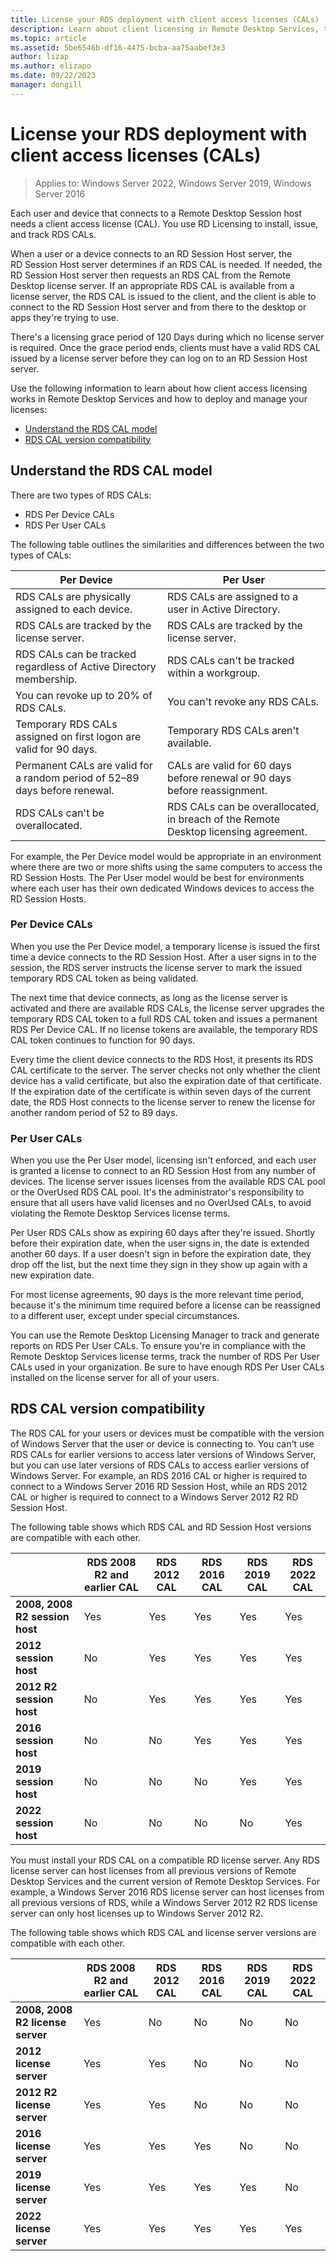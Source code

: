 ```yaml
---
title: License your RDS deployment with client access licenses (CALs)
description: Learn about client licensing in Remote Desktop Services, the RDS CAL model, and RDS CAL version compatibility.
ms.topic: article
ms.assetid: 5be6546b-df16-4475-bcba-aa75aabef3e3
author: lizap
ms.author: elizapo
ms.date: 09/22/2023
manager: dongill
---
```

# License your RDS deployment with client access licenses (CALs)

>Applies to: Windows Server 2022, Windows Server 2019, Windows Server 2016

Each user and device that connects to a Remote Desktop Session host needs a client access license (CAL). You use RD Licensing to install, issue, and track RDS CALs.

When a user or a device connects to an RD Session Host server, the RD Session Host server determines if an RDS CAL is needed. If needed, the RD Session Host server then requests an RDS CAL from the Remote Desktop license server. If an appropriate RDS CAL is available from a license server, the RDS CAL is issued to the client, and the client is able to connect to the RD Session Host server and from there to the desktop or apps they're trying to use.

There's a licensing grace period of 120 Days during which no license server is required. Once the grace period ends, clients must have a valid RDS CAL issued by a license server before they can log on to an RD Session Host server.

Use the following information to learn about how client access licensing works in Remote Desktop Services and how to deploy and manage your licenses:

  - [Understand the RDS CAL model](#understand-the-rds-cal-model)
  - [RDS CAL version compatibility](#rds-cal-version-compatibility)

## Understand the RDS CAL model

There are two types of RDS CALs:

- RDS Per Device CALs
- RDS Per User CALs

The following table outlines the similarities and differences between the two types of CALs:

| Per Device                                                     | Per User                                                                         |
|----------------------------------------------------------------|----------------------------------------------------------------------------------|
| RDS CALs are physically assigned to each device.                   | RDS CALs are assigned to a user in Active Directory.                                 |
| RDS CALs are tracked by the license server.                        | RDS CALs are tracked by the license server.                                          |
| RDS CALs can be tracked regardless of Active Directory membership. | RDS CALs can't be tracked within a workgroup.                                       |
| You can revoke up to 20% of RDS CALs.                              | You can't revoke any RDS CALs.                                                      |
| Temporary RDS CALs assigned on first logon are valid for 90 days. | Temporary RDS CALs aren't available.                                                |
| Permanent CALs are valid for a random period of 52–89 days before renewal. | CALs are valid for 60 days before renewal or 90 days before reassignment.  |
| RDS CALs can't be overallocated.                                  | RDS CALs can be overallocated, in breach of the Remote Desktop licensing agreement. |

For example, the Per Device model would be appropriate in an environment where there are two or more shifts using the same computers to access the RD Session Hosts. The Per User model would be best for environments where each user has their own dedicated Windows devices to access the RD Session Hosts.

### Per Device CALs

When you use the Per Device model, a temporary license is issued the first time a device connects to the RD Session Host. After a user signs in to the session, the RDS server instructs the license server to mark the issued temporary RDS CAL token as being validated.

The next time that device connects, as long as the license server is activated and there are available RDS CALs, the license server upgrades the temporary RDS CAL token to a full RDS CAL token and issues a permanent RDS Per Device CAL. If no license tokens are available, the temporary RDS CAL token continues to function for 90 days.

Every time the client device connects to the RDS Host, it presents its RDS CAL certificate to the server. The server checks not only whether the client device has a valid certificate, but also the expiration date of that certificate. If the expiration date of the certificate is within seven days of the current date, the RDS Host connects to the license server to renew the license for another random period of 52 to 89 days.

### Per User CALs

When you use the Per User model, licensing isn't enforced, and each user is granted a license to connect to an RD Session Host from any number of devices. The license server issues licenses from the available RDS CAL pool or the OverUsed RDS CAL pool. It's the administrator's responsibility to ensure that all users have valid licenses and no OverUsed CALs, to avoid violating the Remote Desktop Services license terms.

Per User RDS CALs show as expiring 60 days after they're issued. Shortly before their expiration date, when the user signs in, the date is extended another 60 days. If a user doesn't sign in before the expiration date, they drop off the list, but the next time they sign in they show up again with a new expiration date.

For most license agreements, 90 days is the more relevant time period, because it's the minimum time required before a license can be reassigned to a different user, except under special circumstances.

You can use the Remote Desktop Licensing Manager to track and generate reports on RDS Per User CALs. To ensure you're in compliance with the Remote Desktop Services license terms, track the number of RDS Per User CALs used in your organization. Be sure to have enough RDS Per User CALs installed on the license server for all of your users.

## RDS CAL version compatibility

The RDS CAL for your users or devices must be compatible with the version of Windows Server that the user or device is connecting to. You can't use RDS CALs for earlier versions to access later versions of Windows Server, but you can use later versions of RDS CALs to access earlier versions of Windows Server. For example, an RDS 2016 CAL or higher is required to connect to a Windows Server 2016 RD Session Host, while an RDS 2012 CAL or higher is required to connect to a Windows Server 2012 R2 RD Session Host.

The following table shows which RDS CAL and RD Session Host versions are compatible with each other.

|                  | RDS 2008 R2 and earlier CAL | RDS 2012 CAL | RDS 2016 CAL | RDS 2019 CAL | RDS 2022 CAL |
|---------------------------------|--------|--------|--------|--------|--------|
| **2008, 2008 R2 session host** | Yes    | Yes    | Yes    | Yes     | Yes     |
| **2012 session host**         | No     | Yes    | Yes    | Yes    | Yes     |
| **2012 R2 session host**      | No     | Yes    | Yes    | Yes    | Yes     |
| **2016 session host**         | No     | No     | Yes    | Yes    | Yes     |
| **2019 session host**         | No     | No     | No     | Yes    | Yes     |
| **2022 session host**         | No     | No     | No     | No     | Yes     |

You must install your RDS CAL on a compatible RD license server. Any RDS license server can host licenses from all previous versions of Remote Desktop Services and the current version of Remote Desktop Services. For example, a Windows Server 2016 RDS license server can host licenses from all previous versions of RDS, while a Windows Server 2012 R2 RDS license server can only host licenses up to Windows Server 2012 R2.

The following table shows which RDS CAL and license server versions are compatible with each other.

|                  | RDS 2008 R2 and earlier CAL | RDS 2012 CAL | RDS 2016 CAL | RDS 2019 CAL | RDS 2022 CAL |
|---------------------------------|--------|--------|--------|--------|--------|
| **2008, 2008 R2 license server** | Yes    | No   | No   | No    | No    |
| **2012 license server**         | Yes     | Yes    | No   | No    | No    |
| **2012 R2 license server**      | Yes     | Yes    | No   | No    | No    |
| **2016 license server**         | Yes     | Yes    | Yes   | No    | No    |
| **2019 license server**         | Yes     | Yes    | Yes  | Yes   | No    |
| **2022 license server**         | Yes     | Yes    | Yes  | Yes   | Yes   |
